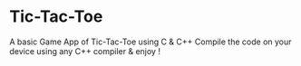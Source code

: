 # Tic-Tac-Toe
A basic Game App of Tic-Tac-Toe using C &amp; C++
Compile the code on your device using any C++ compiler & enjoy ! 

